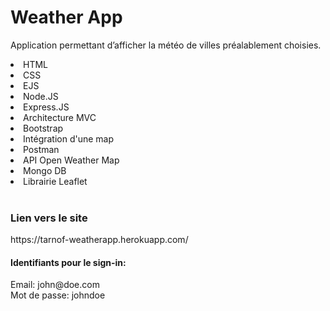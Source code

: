 # Weather App
Application permettant d’afficher la météo de villes préalablement choisies.
<br>
<li>HTML</li>
<li>CSS</li>
<li>EJS</li>
<li>Node.JS</li>
<li>Express.JS</li>
<li>Architecture MVC</li>
<li>Bootstrap</li>
<li>Intégration d'une map</li>
<li>Postman</li>
<li>API Open Weather Map</li>
<li>Mongo DB</li>
<li>Librairie Leaflet</li>
<br>
<H3>Lien vers le site</H3>
https://tarnof-weatherapp.herokuapp.com/
<H4>Identifiants pour le sign-in:</H4>
Email: john@doe.com <br>
Mot de passe: johndoe
